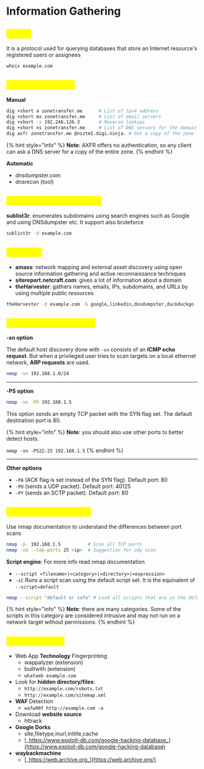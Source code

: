 # Information Gathering

## <mark style="color:yellow;">Whois</mark>

It is a protocol used for querying databases that store an Internet resource's registered users or assignees

```sh
whois example.com
```

## <mark style="color:yellow;">DNS Enumeration</mark>

**Manual**

```sh
dig +short a zonetransfer.me      # List of ipv4 address
dig +short mx zonetransfer.me     # List of email servers
dig +short -x 192.246.126.3       # Reverse lookups
dig +short ns zonetransfer.me     # List of DNS servers for the domain
dig axfr zonetransfer.me @nsztm1.digi.ninja. # Get a copy of the zone from the primary server. (zone transfer attack)
```

{% hint style="info" %}
**Note**: AXFR offers no authentication, so any client can ask a DNS server for a copy of the entire zone.
{% endhint %}

**Automatic**

* dnsdumpster.com
* dnsrecon (tool)

## <mark style="color:yellow;">Subdomain enumeration</mark>

**sublist3r**: enumerates subdomains using search engines such as Google and using DNSdumpster etc. It support also bruteforce

```sh
sublist3r -d example.com
```

## <mark style="color:yellow;">All in one</mark>

* **amass**: network mapping and external asset discovery using open source information gathering and active reconnaissance techniques
* **sitereport.netcraft.com**: gives a lot of information about a domain
* **theHarvester**: gathers names, emails, IPs, subdomains, and URLs by using multiple public resources

```sh
theHarvester -d example.com -b google,linkedin,dnsdumpster,duckduckgo
```

## <mark style="color:yellow;">Host Discovery (nmap)</mark>

**-sn option**

The default host discovery done with `-sn` consists of an **ICMP echo request**. But when a privileged user tries to scan targets on a local ethernet network, **ARP requests** are used.

```sh
nmap -sn 192.168.1.0/24
```

***

**-PS option**

```sh
nmap -sn -PS 192.168.1.5
```

This option sends an empty TCP packet with the SYN flag set. The default destination port is 80.

{% hint style="info" %}
**Note**: you should also use other ports to better detect hosts.&#x20;

`nmap -sn -PS22-25 192.168.1.5`
{% endhint %}

***

**Other options**

* `-PA` (ACK flag is set instead of the SYN flag). Default port: 80
* `-PU` (sends a UDP packet). Default port: 40125
* `-PY` (sends an SCTP packet). Default port: 80

## <mark style="color:yellow;">Port Scanning (nmap)</mark>

Use nmap documentation to understand the differences between port scans

```sh
nmap -p- 192.168.1.5          # Scan all TCP ports
nmap -sU --top-ports 25 <ip>  # Suggestion for udp scan
```

**Script engine**: For more info read nmap documentation

* `--script <filename>|<category>|<directory>|<expression>`
* `-sC` Runs a script scan using the default script set. It is the equivalent of `--script=default`

```sh
nmap --script "default or safe" # Load all scripts that are in the default, safe, or both categories.
```

{% hint style="info" %}
**Note**: there are many categories. Some of the scripts in this category are considered intrusive and may not run on a network target without permissions.
{% endhint %}

## <mark style="color:yellow;">Website Recon</mark>

* Web App **Technology** Fingerprinting
  * wappalyzer (extension)
  * builtwith (extension)
  * `whatweb example.com`
* Look for **hidden directory/files**:
  * `http://example.com/robots.txt`
  * `http://example.com/sitemap.xml`
* **WAF** Detection
  * `wafw00f http://example.com -a`
* Download **website source**
  * httrack
* **Google Dorks**
  * site,filetype,inurl,intitle,cache
  * [_https://www.exploit-db.com/google-hacking-database_](https://www.exploit-db.com/google-hacking-database)
* **waybackmachine**
  * [_https://web.archive.org_](https://web.archive.org/)

